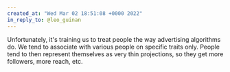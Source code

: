 ```yaml
---
created_at: "Wed Mar 02 18:51:08 +0000 2022"
in_reply_to: @leo_guinan
---
```


Unfortunately, it's training us to treat people the way advertising algorithms do. We tend to associate with various people on specific traits only. People tend to then represent themselves as very thin projections, so they get more followers, more reach, etc.